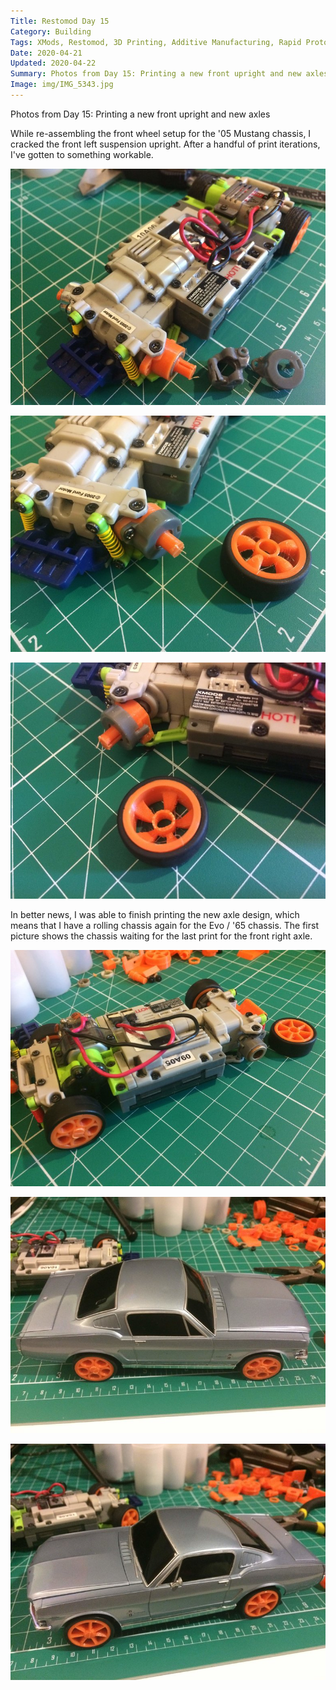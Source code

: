 ```yaml
---
Title: Restomod Day 15
Category: Building
Tags: XMods, Restomod, 3D Printing, Additive Manufacturing, Rapid Prototyping, Ford, Mustang
Date: 2020-04-21
Updated: 2020-04-22
Summary: Photos from Day 15: Printing a new front upright and new axles
Image: img/IMG_5343.jpg
---
```


Photos from Day 15: Printing a new front upright and new axles

While re-assembling the front wheel setup for the '05 Mustang chassis, I 
cracked the front left suspension upright. After a handful of print iterations,
I've gotten to something workable.

![Chassis with 3D printed upright fitted](img/IMG_5343.jpg)

![3D printed upright with cover fitted](img/IMG_5344.jpg)

![3D printed upright with cover and wheel](img/IMG_5346.jpg)

In better news, I was able to finish printing the new axle design, which means
that I have a rolling chassis again for the Evo / '65 chassis. The first
picture shows the chassis waiting for the last print for the front right axle.

![Front right axle assembly in progress](img/IMG_5350.jpg)

![Classic Ford Mustang Mounted on chassis with circular wheel design](img/IMG_5351.jpg)

![Classic Ford Mustang mounted on chassis with seven spoke wheel design](img/IMG_5352.jpg)

